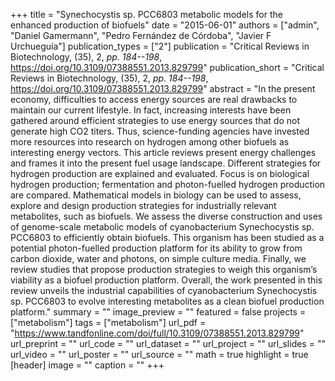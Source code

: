 +++
title = "Synechocystis sp. PCC6803 metabolic models for the enhanced production of biofuels"
date = "2015-06-01"
authors = ["admin", "Daniel Gamermann", "Pedro Fernández de Córdoba", "Javier F Urchueguía"]
publication_types = ["2"]
publication = "Critical Reviews in Biotechnology, (35), 2, _pp. 184--198_, https://doi.org/10.3109/07388551.2013.829799"
publication_short = "Critical Reviews in Biotechnology, (35), 2, _pp. 184--198_, https://doi.org/10.3109/07388551.2013.829799"
abstract = "In the present economy, difficulties to access energy sources are real drawbacks to maintain our current lifestyle. In fact, increasing interests have been gathered around efficient strategies to use energy sources that do not generate high CO2 titers. Thus, science-funding agencies have invested more resources into research on hydrogen among other biofuels as interesting energy vectors. This article reviews present energy challenges and frames it into the present fuel usage landscape. Different strategies for hydrogen production are explained and evaluated. Focus is on biological hydrogen production; fermentation and photon-fuelled hydrogen production are compared. Mathematical models in biology can be used to assess, explore and design production strategies for industrially relevant metabolites, such as biofuels. We assess the diverse construction and uses of genome-scale metabolic models of cyanobacterium Synechocystis sp. PCC6803 to efficiently obtain biofuels. This organism has been studied as a potential photon-fuelled production platform for its ability to grow from carbon dioxide, water and photons, on simple culture media. Finally, we review studies that propose production strategies to weigh this organism’s viability as a biofuel production platform. Overall, the work presented in this review unveils the industrial capabilities of cyanobacterium Synechocystis sp. PCC6803 to evolve interesting metabolites as a clean biofuel production platform."
summary = ""
image_preview = ""
featured = false
projects = ["metabolism"]
tags = ["metabolism"]
url_pdf = "https://www.tandfonline.com/doi/full/10.3109/07388551.2013.829799"
url_preprint = ""
url_code = ""
url_dataset = ""
url_project = ""
url_slides = ""
url_video = ""
url_poster = ""
url_source = ""
math = true
highlight = true
[header]
image = ""
caption = ""
+++
